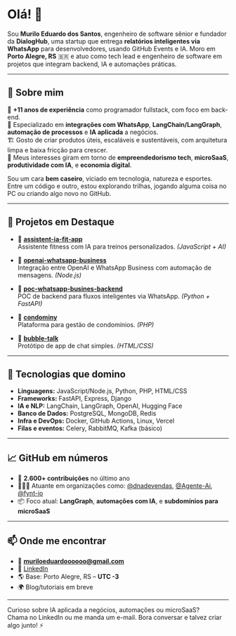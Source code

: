 # Olá! 👋

Sou **Murilo Eduardo dos Santos**, engenheiro de software sênior e fundador da **DialogHub**, uma startup que entrega **relatórios inteligentes via WhatsApp** para desenvolvedores, usando GitHub Events e IA. Moro em **Porto Alegre, RS** 🇧🇷 e atuo como tech lead e engenheiro de software em projetos que integram backend, IA e automações práticas.

---

## 🚀 Sobre mim

💼 **+11 anos de experiência** como programador fullstack, com foco em back-end.  
🧠 Especializado em **integrações com WhatsApp**, **LangChain/LangGraph**, **automação de processos** e **IA aplicada** a negócios.  
🏗️ Gosto de criar produtos úteis, escaláveis e sustentáveis, com arquitetura limpa e baixa fricção para crescer.  
🌱 Meus interesses giram em torno de **empreendedorismo tech**, **microSaaS**, **produtividade com IA**, e **economia digital**.

Sou um cara **bem caseiro**, viciado em tecnologia, natureza e esportes. Entre um código e outro, estou explorando trilhas, jogando alguma coisa no PC ou criando algo novo no GitHub.

---

## 🧩 Projetos em Destaque

- 🔹 [**assistent-ia-fit-app**](https://github.com/MuriloEduardo/assistent-ia-fit-app)  
  Assistente fitness com IA para treinos personalizados. *(JavaScript + AI)*

- 🔹 [**openai-whatsapp-business**](https://github.com/MuriloEduardo/openai-whatsapp-business)  
  Integração entre OpenAI e WhatsApp Business com automação de mensagens. *(Node.js)*

- 🔹 [**poc-whatsapp-busines-backend**](https://github.com/MuriloEduardo/poc-whatsapp-busines-backend)  
  POC de backend para fluxos inteligentes via WhatsApp. *(Python + FastAPI)*

- 🔹 [**condominy**](https://github.com/MuriloEduardo/condominy)  
  Plataforma para gestão de condomínios. *(PHP)*

- 🔹 [**bubble-talk**](https://github.com/MuriloEduardo/bubble-talk)  
  Protótipo de app de chat simples. *(HTML/CSS)*

---

## 🧠 Tecnologias que domino

- **Linguagens:** JavaScript/Node.js, Python, PHP, HTML/CSS  
- **Frameworks:** FastAPI, Express, Django  
- **IA e NLP:** LangChain, LangGraph, OpenAI, Hugging Face  
- **Banco de Dados:** PostgreSQL, MongoDB, Redis  
- **Infra e DevOps:** Docker, GitHub Actions, Linux, Vercel  
- **Filas e eventos:** Celery, RabbitMQ, Kafka (básico)  

---

## 📈 GitHub em números

- 🔁 **2.600+ contribuições** no último ano  
- 🧑‍🤝‍🧑 Atuante em organizações como: [@dnadevendas](https://github.com/dnadevendas), [@Agente-Ai](https://github.com/Agente-Ai), [@fynt-io](https://github.com/fynt-io)  
- 📦 Foco atual: **LangGraph**, **automações com IA**, e **subdomínios para microSaaS**  

---

## 📫 Onde me encontrar

- 📧 **muriloeduardoooooo@gmail.com**  
- 💼 [LinkedIn](https://www.linkedin.com/in/murilo-eduardo-dos-santos-4729a3297)  
- 🌎 Base: Porto Alegre, RS – **UTC -3**  
- 🌍 Blog/tutoriais em breve

---

Curioso sobre IA aplicada a negócios, automações ou microSaaS?  
Chama no LinkedIn ou me manda um e-mail. Bora conversar e talvez criar algo junto! ⚡
